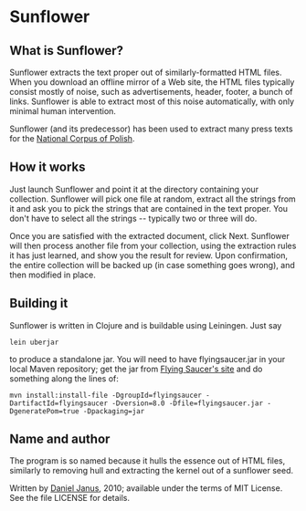 Sunflower
=========

What is Sunflower?
------------------

Sunflower extracts the text proper out of similarly-formatted HTML
files.  When you download an offline mirror of a Web site, the HTML
files typically consist mostly of noise, such as advertisements,
header, footer, a bunch of links.  Sunflower is able to extract
most of this noise automatically, with only minimal human intervention.

Sunflower (and its predecessor) has been used to extract many press
texts for the [National Corpus of Polish].

How it works
------------

Just launch Sunflower and point it at the directory containing your
collection.  Sunflower will pick one file at random, extract all the strings
from it and ask you to pick the strings that are contained in the
text proper.  You don't have to select all the strings -- typically
two or three will do.

Once you are satisfied with the extracted document, click Next.
Sunflower will then process another file from your collection, using
the extraction rules it has just learned, and show you the result for
review.  Upon confirmation, the entire collection will be backed up
(in case something goes wrong), and then modified in place.

Building it
-----------

Sunflower is written in Clojure and is buildable using Leiningen. Just say

    lein uberjar

to produce a standalone jar.  You will need to have flyingsaucer.jar
in your local Maven repository; get the jar from [Flying Saucer's site] 
and do something along the lines of:

    mvn install:install-file -DgroupId=flyingsaucer -DartifactId=flyingsaucer -Dversion=8.0 -Dfile=flyingsaucer.jar -DgeneratePom=true -Dpackaging=jar

Name and author
---------------

The program is so named because it hulls the essence out of HTML
files, similarly to removing hull and extracting the kernel out of a
sunflower seed.

Written by [Daniel Janus], 2010; available under the terms of MIT
License. See the file LICENSE for details.

 [Daniel Janus]: http://danieljanus.pl
 [National Corpus of Polish]: http://nkjp.pl/index.php?page=0&lang=1
 [Flying Saucer's site]: http://pigeonholdings.com/projects/flyingsaucer/R8/downloads/flyingsaucer-R8.zip